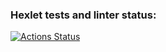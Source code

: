 ### Hexlet tests and linter status:
[![Actions Status](https://github.com/Zuy6/frontend-project-46/actions/workflows/hexlet-check.yml/badge.svg)](https://github.com/Zuy6/frontend-project-46/actions)